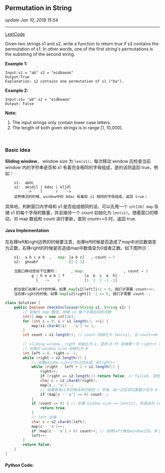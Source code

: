 ## Permutation in String
_update Jan 10, 2018 15:54_

---
[LeetCode](https://leetcode.com/problems/permutation-in-string/description/)

Given two strings s1 and s2, write a function to return true if s2 contains the permutation of s1. In other words, one of the first string's permutations is the substring of the second string.

**Example 1:**
    
    Input:s1 = "ab" s2 = "eidbaooo"
    Output:True
    Explanation: s2 contains one permutation of s1 ("ba").

**Example 2:**

    Input:s1= "ab" s2 = "eidboaoo"
    Output: False

**Note:**
  
  1. The input strings only contain lower case letters.
  2. The length of both given strings is in range [1, 10,000].
  
<br>

### Basic Idea
**Sliding window**， window size 为 `len(s1)`，每次移动 window 后检查当前 window 内的字符串是否和 s1 有着完全相同的字母组成，是的话则返回 true，例如：
``` 
    s1:  abdc
    s2:  aksdjl | bdac | kljdl
          ->    l      r    ->
    这种情况的时候，window中的 bdac 有着和 s1 相同的字母组成，返回 true；
```
具体地，判断窗口内字母和 s1 是否组成相同的话，可以先用一个 `int[26] map` 存储 s1 的每个字母的数量，并且维持一个 count 初始化为 `len(s1)`。随着窗口的移动，对 map 数组和 count 进行更新，直到 count==0 时，返回 true.

#### Java Implementation
在右移left和right边界的时候要注意，右移left时候是否造成了map中对应数值变为正数，右移right的时候是否造成map中数值变为0或者正数。如下图所示：
```python
    s1:  a b c a b  ,   map: [a b c]   , count = 5
    s2:  gheabf              [2 2 1]
    
    当窗口移动至如下位置时：      , map:                  , count = 3  
            g | h e a b | f         [a  b  c  e  h]  
              l   ->    r           [1  1  1 -1 -1]
              
    即当我们右移left的时候，如果 map[s2[left]]+1 > 0, 我们才需要 count+++;
    当右移right的时候，如果 map[s2[right]] -1 >= 0, 我们才需要 count--;
```

```java
class Solution {
    public boolean checkInclusion(String s1, String s2) {
        // 初始化 map 数组，存储 s1 每个字母出现的次数
        int[] map = new int[26];
        for (int i = 0; i < s1.length(); ++i) {
            map[s1.charAt(i) - 'a'] += 1;
        }
        int count = s1.length(); // count 初始化为 len(s1), 当 count==0 时返回 true
        
        // sliding window, right 初始化为-1，这样 0-th 会被第一次 right++ 时候更新
        // 也表示 window size 初始化为 0
        int left = 0, right = -1; 
        while (right < s2.length()) {
            // 如果window size小于s1的长度，则right++
            while (right - left + 1 < s1.length()) {
                right++;
                if (right == s2.length()) return false; // failed, 没找到，结束循环
                char c = s2.charAt(right);
                map[c - 'a']--;
                // 如果原本s1中仍有尚未匹配的 c 字母，减一之后该位置最少也为 0
                if (map[c - 'a'] >= 0) count--; 
            }
            if (count == 0) { // 如果 window size == len(s1), 检查此时 count 是否为 0 
                return true;
            }
            // left 右移
            char c = s2.charAt(left);
            map[c - 'a']++;
            if (map[c - 'a'] > 0) count++; // 说明left弹出window之后，多了一个 c 字母需匹配
            left++;
        }
        return false;
    }
}
```

#### Python Code:
```python



